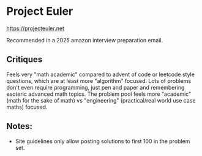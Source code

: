 # Project Euler
https://projecteuler.net

Recommended in a 2025 amazon interview preparation email.

## Critiques
Feels very "math academic" compared to advent of code or leetcode style questions, which are at least more "algorithm" focused. Lots of problems don't even require programming, just pen and paper and remembering esoteric advanced math topics. The problem pool feels more "academic" (math for the sake of math) vs "engineering" (practical/real world use case maths) focused.

## Notes:
 * Site guidelines only allow posting solutions to first 100 in the problem set.
